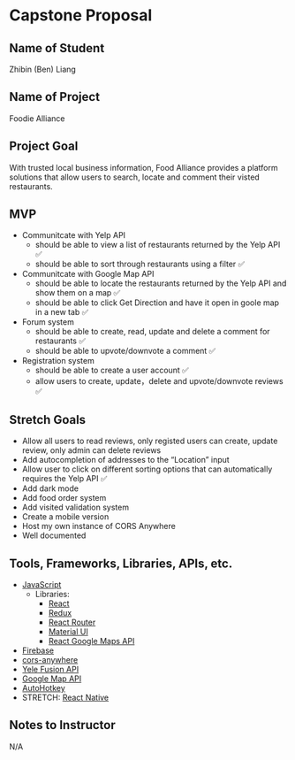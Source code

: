 # Capstone Proposal

## Name of Student

Zhibin (Ben) Liang

## Name of Project

Foodie Alliance

## Project Goal

With trusted local business information, Food Alliance provides a platform solutions that allow users to search, locate and comment their visted restaurants.

## MVP

- Communitcate with Yelp API
  - should be able to view a list of restaurants returned by the Yelp API ✅
  - should be able to sort through restaurants using a filter ✅
- Communitcate with Google Map API
  - should be able to locate the restaurants returned by the Yelp API and show them on a map ✅
  - should be able to click Get Direction and have it open in goole map in a new tab ✅
- Forum system
  - should be able to create, read, update and delete a comment for restaurants ✅
  - should be able to upvote/downvote a comment ✅
- Registration system
  - should be able to create a user account ✅
  - allow users to create, update，delete and upvote/downvote reviews ✅

## Stretch Goals

- Allow all users to read reviews, only registed users can create, update review, only admin can delete reviews
- Add autocompletion of addresses to the “Location” input
- Allow user to click on different sorting options that can automatically requires the Yelp API ✅
- Add dark mode
- Add food order system
- Add visited validation system
- Create a mobile version
- Host my own instance of CORS Anywhere
- Well documented

## Tools, Frameworks, Libraries, APIs, etc.

- [JavaScript](https://developer.mozilla.org/en-US/docs/Web/JavaScript)
  - Libraries:
    - [React](https://reactjs.org/)
    - [Redux](https://redux.js.org/)
    - [React Router](https://reactrouter.com/)
    - [Material UI](https://mui.com/)
    - [React Google Maps API](https://react-google-maps-api-docs.netlify.app/)
- [Firebase](https://firebase.google.com/)
- [cors-anywhere](https://github.com/Rob--W/cors-anywhere)
- [Yele Fusion API](https://www.yelp.com/developers/documentation/v3/)
- [Google Map API](https://developers.google.com/maps)
- [AutoHotkey](https://www.autohotkey.com/)
- STRETCH: [React Native](https://reactnative.dev/)

## Notes to Instructor

N/A

